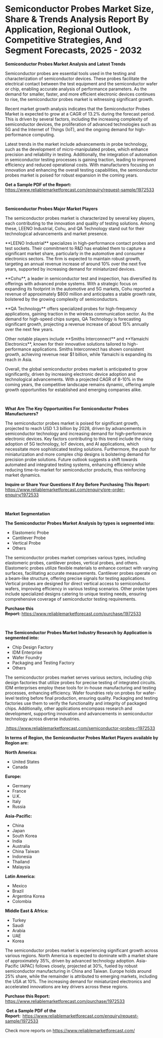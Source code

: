 <p><h1>Semiconductor Probes Market Size, Share & Trends Analysis Report By Application, Regional Outlook, Competitive Strategies, And Segment Forecasts, 2025 - 2032</h1></p><p><strong>Semiconductor Probes Market Analysis and Latest Trends</strong></p>
<p><p>Semiconductor probes are essential tools used in the testing and characterization of semiconductor devices. These probes facilitate the electrical contact between the test equipment and the semiconductor wafer or chip, enabling accurate analysis of performance parameters. As the demand for smaller, faster, and more efficient electronic devices continues to rise, the semiconductor probes market is witnessing significant growth.</p><p>Recent market growth analysis indicates that the Semiconductor Probes Market is expected to grow at a CAGR of 13.2% during the forecast period. This is driven by several factors, including the increasing complexity of semiconductor devices, the proliferation of advanced technologies such as 5G and the Internet of Things (IoT), and the ongoing demand for high-performance computing. </p><p>Latest trends in the market include advancements in probe technology, such as the development of micro-manipulated probes, which enhance precision and reliability in testing. Additionally, the integration of automation in semiconductor testing processes is gaining traction, leading to improved efficiency and reduced operational costs. With manufacturers focusing on innovation and enhancing the overall testing capabilities, the semiconductor probes market is poised for robust expansion in the coming years.</p></p>
<p><strong>Get a Sample PDF of the Report:&nbsp;</strong> <a href="https://www.reliablemarketforecast.com/enquiry/request-sample/1972533?utm_campaign=2219&utm_medium=2&utm_source=Github&utm_content=ia&utm_term=11022025&utm_id=semiconductor-probes">https://www.reliablemarketforecast.com/enquiry/request-sample/1972533</a></p>
<p>&nbsp;</p>
<p><strong>Semiconductor Probes Major Market Players</strong></p>
<p><p>The semiconductor probes market is characterized by several key players, each contributing to the innovation and quality of testing solutions. Among these, LEENO Industrial, Cohu, and QA Technology stand out for their technological advancements and market presence.</p><p>**LEENO Industrial** specializes in high-performance contact probes and test sockets. Their commitment to R&D has enabled them to capture a significant market share, particularly in the automotive and consumer electronics sectors. The firm is expected to maintain robust growth, targeting an annual revenue increase of around 10% over the next five years, supported by increasing demand for miniaturized devices.</p><p>**Cohu**, a leader in semiconductor test and inspection, has diversified its offerings with advanced probe systems. With a strategic focus on expanding its footprint in the automotive and 5G markets, Cohu reported a revenue of approximately $800 million and anticipates a stable growth rate, bolstered by the growing complexity of semiconductors.</p><p>**QA Technology** offers specialized probes for high-frequency applications, gaining traction in the wireless communication sector. As the demand for high-speed chips surges, QA Technology is forecasting significant growth, projecting a revenue increase of about 15% annually over the next few years.</p><p>Other notable players include **Smiths Interconnect** and **Yamaichi Electronics**, known for their innovative solutions tailored to high-performance applications. Smiths Interconnect has shown consistent growth, achieving revenue near $1 billion, while Yamaichi is expanding its reach in Asia.</p><p>Overall, the global semiconductor probes market is anticipated to grow significantly, driven by increasing electronic device adoption and technological advancements. With a projected CAGR of 8-10% in the coming years, the competitive landscape remains dynamic, offering ample growth opportunities for established and emerging companies alike.</p></p>
<p>&nbsp;</p>
<p><strong>What Are The Key Opportunities For Semiconductor Probes Manufacturers?</strong></p>
<p><p>The semiconductor probes market is poised for significant growth, projected to reach USD 1.3 billion by 2028, driven by advancements in semiconductor technology and increasing demand for high-performance electronic devices. Key factors contributing to this trend include the rising adoption of 5G technology, IoT devices, and AI applications, which necessitate more sophisticated testing solutions. Furthermore, the push for miniaturization and more complex chip designs is bolstering demand for precision probe solutions. Future outlook suggests a shift towards automated and integrated testing systems, enhancing efficiency while reducing time-to-market for semiconductor products, thus reinforcing market dynamics.</p></p>
<p><strong>Inquire or Share Your Questions If Any Before Purchasing This Report:</strong> <a href="https://www.reliablemarketforecast.com/enquiry/pre-order-enquiry/1972533?utm_campaign=2219&utm_medium=2&utm_source=Github&utm_content=ia&utm_term=11022025&utm_id=semiconductor-probes">https://www.reliablemarketforecast.com/enquiry/pre-order-enquiry/1972533</a></p>
<p>&nbsp;</p>
<p><strong>Market Segmentation</strong></p>
<p><strong>The Semiconductor Probes Market Analysis by types is segmented into:</strong></p>
<p><ul><li>Elastomeric Probe</li><li>Cantilever Probe</li><li>Vertical Probe</li><li>Others</li></ul></p>
<p><p>The semiconductor probes market comprises various types, including elastomeric probes, cantilever probes, vertical probes, and others. Elastomeric probes utilize flexible materials to enhance contact with varying surfaces, facilitating accurate measurements. Cantilever probes operate on a beam-like structure, offering precise signals for testing applications. Vertical probes are designed for direct vertical access to semiconductor wafers, improving efficiency in various testing scenarios. Other probe types include specialized designs catering to unique testing needs, ensuring comprehensive coverage of semiconductor testing requirements.</p></p>
<p><strong>Purchase this Report:&nbsp;</strong><a href="https://www.reliablemarketforecast.com/purchase/1972533?utm_campaign=2219&utm_medium=2&utm_source=Github&utm_content=ia&utm_term=11022025&utm_id=semiconductor-probes">https://www.reliablemarketforecast.com/purchase/1972533</a></p>
<p>&nbsp;</p>
<p><strong>The Semiconductor Probes Market Industry Research by Application is segmented into:</strong></p>
<p><ul><li>Chip Design Factory</li><li>IDM Enterprise</li><li>Wafer Foundry</li><li>Packaging and Testing Factory</li><li>Others</li></ul></p>
<p><p>The semiconductor probes market serves various sectors, including chip design factories that utilize probes for precise testing of integrated circuits. IDM enterprises employ these tools for in-house manufacturing and testing processes, enhancing efficiency. Wafer foundries rely on probes for wafer-level testing before final production, ensuring quality. Packaging and testing factories use them to verify the functionality and integrity of packaged chips. Additionally, other applications encompass research and development, supporting innovation and advancements in semiconductor technology across diverse industries.</p></p>
<p><a href="https://www.reliablemarketforecast.com/semiconductor-probes-r1972533?utm_campaign=2219&utm_medium=2&utm_source=Github&utm_content=ia&utm_term=11022025&utm_id=semiconductor-probes">&nbsp;https://www.reliablemarketforecast.com/semiconductor-probes-r1972533</a></p>
<p><strong>In terms of Region, the Semiconductor Probes Market Players available by Region are:</strong></p>
<p>
    <p> <strong> North America: </strong>
        <ul>
            <li>United States</li>
            <li>Canada</li>
        </ul>
        </p> 
    <p> <strong> Europe: </strong>
        <ul>
            <li>Germany</li>
            <li>France</li>
            <li>U.K.</li>
            <li>Italy</li>
            <li>Russia</li>
        </ul>
        </p> 
    <p> <strong> Asia-Pacific: </strong>
        <ul>
            <li>China</li>
            <li>Japan</li>
            <li>South Korea</li>
            <li>India</li>
            <li>Australia</li>
            <li>China Taiwan</li>
            <li>Indonesia</li>
            <li>Thailand</li>
            <li>Malaysia</li>
        </ul>
        </p> 
    <p> <strong> Latin America: </strong>
        <ul>
            <li>Mexico</li>
            <li>Brazil</li>
            <li>Argentina Korea</li>
            <li>Colombia</li>
        </ul>
        </p> 
    <p> <strong> Middle East & Africa: </strong>
        <ul>
            <li>Turkey</li>
            <li>Saudi</li>
            <li>Arabia</li>
            <li>UAE</li>
            <li>Korea</li>
        </ul>
    </p>
    </p>
<p><p>The semiconductor probes market is experiencing significant growth across various regions. North America is expected to dominate with a market share of approximately 35%, driven by advanced technology adoption. Asia-Pacific (APAC) follows closely, projected at 30%, fueled by robust semiconductor manufacturing in China and Taiwan. Europe holds around 25% share, while the remainder is attributed to emerging markets, including the USA at 10%. The increasing demand for miniaturized electronics and accelerated innovations are key drivers across these regions.</p></p>
<p><strong>Purchase this Report: </strong><a href="https://www.reliablemarketforecast.com/purchase/1972533?utm_campaign=2219&utm_medium=2&utm_source=Github&utm_content=ia&utm_term=11022025&utm_id=semiconductor-probes">https://www.reliablemarketforecast.com/purchase/1972533</a></p>
<p>&nbsp;<strong>Get a Sample PDF of the Report:&nbsp;&nbsp;</strong><a href="https://www.reliablemarketforecast.com/enquiry/request-sample/1972533?utm_campaign=2219&utm_medium=2&utm_source=Github&utm_content=ia&utm_term=11022025&utm_id=semiconductor-probes">https://www.reliablemarketforecast.com/enquiry/request-sample/1972533</a></p>
<p><strong></strong></p>
<p>Check more reports on <a href="https://www.reliablemarketforecast.com/?utm_campaign=2219&utm_medium=2&utm_source=Github&utm_content=ia&utm_term=11022025&utm_id=semiconductor-probes">https://www.reliablemarketforecast.com/</a></p>